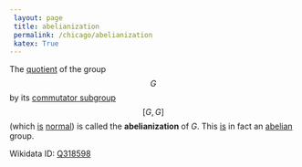 ```yaml
---
 layout: page
 title: abelianization
 permalink: /chicago/abelianization
 katex: True
---
```

The [quotient](https://mathgloss.github.io/MathGloss/chicago/quotient_by_normal_subgroup) of the group $$G$$ by its [commutator subgroup](https://mathgloss.github.io/MathGloss/chicago/commutator_subgroup) $$[G,G]$$ (which [is](https://mathgloss.github.io/MathGloss/chicago/commutator_subgroup_is_normal) [normal](https://mathgloss.github.io/MathGloss/chicago/normal_subgroup)) is called the **abelianization** of $G$. This  [is](https://mathgloss.github.io/MathGloss/chicago/abelianization_is_abelian) in fact an [abelian](https://mathgloss.github.io/MathGloss/chicago/abelian) group.

Wikidata ID: [Q318598](https://www.wikidata.org/wiki/Q318598)
